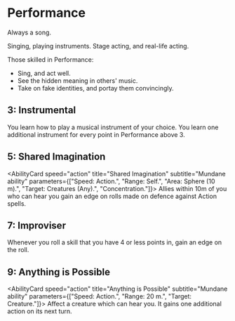 # Performance

Always a song.

Singing, playing instruments. Stage acting, and real-life acting.

Those skilled in Performance:

- Sing, and act well.
- See the hidden meaning in others' music.
- Take on fake identities, and portay them convincingly.

## 3: Instrumental

<AbilityCard
speed="enhancement"
title="Instrumental"
subtitle="Enhancement">
You learn how to play a musical instrument of your choice. You learn one additional instrument for every point in Performance above 3.
</AbilityCard>

## 5: Shared Imagination

<AbilityCard
speed="action"
title="Shared Imagination"
subtitle="Mundane ability"
parameters={["Speed: Action.", "Range: Self.", "Area: Sphere (10 m).", "Target: Creatures (Any).", "Concentration."]}>
Allies within 10m of you who can hear you gain an edge on rolls made on defence against Action spells.
</AbilityCard>

## 7: Improviser

<AbilityCard
speed="enhancement"
title="Improviser"
subtitle="Enhancement">
Whenever you roll a skill that you have 4 or less points in, gain an edge on the roll.
</AbilityCard>

## 9: Anything is Possible

<AbilityCard
speed="action"
title="Anything is Possible"
subtitle="Mundane ability"
parameters={["Speed: Action.", "Range: 20 m.", "Target: Creature."]}>
Affect a creature which can hear you. It gains one additional action on its next turn.
</AbilityCard>
